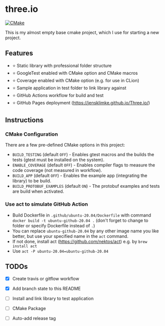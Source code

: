 # three.io

[![CMake](https://github.com/JensKlimke/Three.io/actions/workflows/cmake.yml/badge.svg?branch=master)](https://github.com/JensKlimke/Three.io/actions/workflows/cmake.yml)

This is my almost empty base cmake project, which I use for starting a new project.

## Features

* ⭐️ Static library with professional folder structure
* ⭐️ GoogleTest enabled with CMake option and CMake macros
* ⭐️ Coverage enabled with CMake option (e.g. for use in CLion)
* ⭐ Sample application in test folder to link library against
* ⭐ GitHub Actions workflow for build and test
* ⭐ GitHub Pages deployment (https://jensklimke.github.io/Three.io/) 

## Instructions

### CMake Configuration

There are a few pre-defined CMake options in this project:

* `BUILD_TESTING` (default `OFF`) - Enables gtest macros and the builds the tests (gtest must be installed on the system).
* `ENABLE_COVERAGE` (default `OFF`) - Enables compiler flags to measure the code coverage (not measured in workflow).
* `BUILD_APP` (default `OFF`) - Enables the example app (integrating the library) to be build.
* `BUILD_PROTOBUF_EXAMPLES` (default `ON`) - The protobuf examples and tests are build when activated. 

### Use act to simulate GitHub Action

* Build Dockerfile in `.github/ubuntu-20.04/Dockerfile` with command `docker build -t ubuntu-github-20.04 .` (don't forget to change to folder or specify Dockerfile instead of `.`)
* You can replace `ubuntu-github-20.04` by any other image name you like better, but use your specified name in the `act` command.
* If not done, install act (https://github.com/nektos/act) e.g. by `brew install act`
* Use `act -P ubuntu-20.04=ubuntu-github-20.04`

## TODOs
* [x] Create travis or gitflow workflow
* [x] Add branch state to this README
* [ ] Install and link library to test application
* [ ] CMake Package
* [ ] Auto-add release tag
 